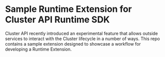 # Sample Runtime Extension for Cluster API Runtime SDK

Cluster API recently introduced an experimental feature that allows outside services to interact with the Cluster lifecycle in a number of ways.
This repo contains a sample extension designed to showcase a workflow for developing a Runtime Extension.